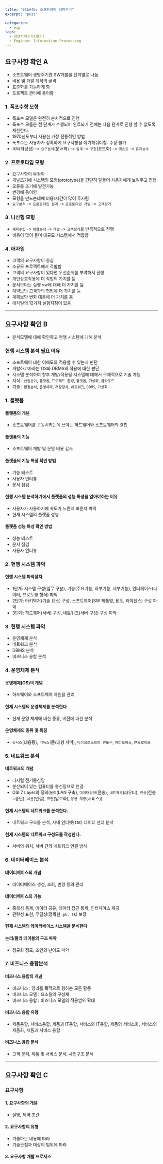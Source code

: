 ```yaml
---
title: "01&#46; 소프트웨어 생명주기"
excerpt: "post"

categories:
  - eip
tags:
  - 정보처리기사(필기)
  - Engineer Information Processing
---
```


## 요구사항 확인 A
- 소프트웨어 생명주기란 SW개발을 단계별로 나눔
- 비용 및 개발 계획의 골격
- 표준화를 가능하게 함
- 프로젝트 관리에 용이함

### 1. 폭포수형 모형
- 폭포수 모델은 완전히 순차적으로 진행
- 폭포수 모들은 전 단계가 수행되어 완료되기 전에는 다음 단계로 진행 할 수 없도록 제한한다.
- 1970년도부터 사용한 가장 전통적인 방법
- 폭포수는 사용자가 정확하게 요구사항을 얘기해줘야함. 수정 불가
- `계획`(타당성) -> `요구분석`(문서화) -> `설계` -> `구현`(코드화) -> `테스트` -> `유지보수`

### 2. 프로토타입 모형
- 요구사항이 부정확
- 개발초기에 시스템의 모형(prototype)을 간단히 말들어 사용자에게 보여주고 진행
- 오류를 초기에 발견가능
- 변경에 용이함
- 모형을 만드는데에 비용/시간이 많이 투자됨
- `요구분석` -> `프로토타입 설계` -> `프로토타입 개발` -> `고객평가`

### 3. 나선형 모형
- `계획수립` -> `위험분석` -> `개발` -> `고객평가`를 반복적으로 진행
- 비용이 많이 들며 대규모 시스템에서 적합함

### 4. 애자일
- 고객의 요구사항이 중심
- 소규모 프로젝트에서 적합함
- 고객의 요구사항이 있다면 우선순위를 부여해서 진행
- 개인상호작용에 더 작업의 가치를 둠
- 문서보다는 실행 sw에 대해 더 가치를 둠
- 계약보단 고객과의 협업에 더 가치를 둠
- 계획보단 변화 대응에 더 가치를 둠
- 애자일의 12가지 실험지침이 있음

---

## 요구사항 확인 B
- 분석모델에 대해 확인하고 현행 시스템에 대해 분석

### 현행 시스템 분석 필요 이유
- 소프트웨어 대한 이해도와 적용할 수 있는지 판단
- 개발하고자하는 OS와 DBMS의 적용에 대한 판단
- 시스템 분석하여 향후 개발/적용될 시스템에 대해서 구체적으로 기술 가능
- 지식 : `산업분야`, `플랫폼`, `프로젝트 환경`, `플랫폼`, `가상화`, `클라우드`
- 기술 : `환경분석`, `운영체제`, `저장장치`, `네트워크`, `DBMS`, `가상화`

### 1. 플랫폼

#### 플랫폼의 개념
- 소프트웨어를 구동시키는데 쓰이는 하드웨어와 소프트웨어의 결합

#### 플랫폼의 기능
- 소프트웨어 개발 및 운영 비용 감소

#### 플랫폼의 기능 특정 확인 방법
- 기능 테스트
- 사용자 인터뷰
- 문서 점검

#### 현행 시스템 분석하기에서 플랫폼의 성능 특성을 알아야하는 이유
- 사용자가 사용하기에 속도가 느린지 빠른지 파악
- 현재 시스템의 플랫폼 성능

#### 플랫폼 성능 특성 확인 방법
- 성능 테스트
- 문서 점검
- 사용자 인터뷰

### 2. 현행 시스템 파악

#### 현행 시스템 파악절차
- 1단계: 시스템 구성(업무 구분), 기능(주요기능, 하부기능, 세부기능), 인터페이스(데이터, 프로토콜 형식) 파악
- 2단계: 아키텍처(기술 요소) 구성, 소프트웨어(SW 제품명, 용도, 라이센스) 구성 파악
- 3단계: 하드웨어(서버) 구성, 네트워크(서버 구성) 구성 파악

### 3. 현행 시스템 파악
- 운영체제 분석
- 네트워크 분석
- DBMS 분석
- 비즈니스 융합 분석

### 4. 운영체제 분석

#### 운영체제(OS)의 개념
- 하드웨어와 소프트웨어 자원을 관리

#### 현재 시스템의 운영체제를 분석한다
- 현재 운영 체제에 대한 종류, 버전에 대한 분석

#### 운영체제의 종류 및 특징
- `유닉스`(대용량), `리눅스`(중/대형 서버), `마이크로소프트 윈도우`, `아이오에스`, `안드로이드`

### 5. 네트워크 분석

#### 네트워크의 개념
- 디지털 전기통신망
- 분산되어 있는 컴퓨터를 통신망으로 연결
- OSI 7 Layer의 정의(`물리`(LAN 구축), `데이터링크`(전송), `네트워크`(라우터), `전송`(전송~종단), `세션`(연결), `표현`(암호화), `응용 계층`(서비스))

#### 현재 시스템의 네트워크를 분석한다.
- 네트워크 구조를 분석, 사내 인터넷(`IDC`) 데이터 센터 분석

#### 현재 시스템의 네트워크 구성도를 작성한다.
- 서버의 위치, 서버 간의 네트워크 연결 방식

### 6. 데이터베이스 분석

#### 데이터베이스의 개념
- 데이터베이스 생성, 조회, 변경 등의 관리

#### 데이터베이스의 기능
- 중복성 통제, 데이터 공유, 데이터 접근 통제, 인터페이스 제공
- 관련성 표현, 무결성(정확한; `pk, fk`) 보장

#### 현재 시스템의 데이터베이스 시스템을 분석한다

#### 논리/물리 테이블의 구조 파악
- 정규화 정도, 조인의 난이도 파악

### 7. 비즈니스 융합분석

#### 비즈니스 융합의 개념
- 비즈니스 : 영리를 목적으로 행하는 모든 활동
- 비즈니스 모델 : 요소들의 구성체
- 비즈니스 융합 : 비즈니스 모델의 적용범위 확대

#### 비즈니스 융합 유형
- 제품융합, 서비스융합, 제품과 IT융합, 서비스와 IT융합, 제품의 서비스화, 서비스의 제품화, 제품과 서비스 융합

#### 비즈니스 융합 분석
- 고객 분석, 제품 및 서비스 분석, 사업구조 분석

---

## 요구사항 확인 C

### 요구사항

#### 1. 요구사항의 개념
- 설명, 제약 조건

#### 2. 요구사항의 유형
- 기술하는 내용에 따라
- 기술관점과 대상의 범위에 따라

#### 3. 요구사항 개발 프로세스